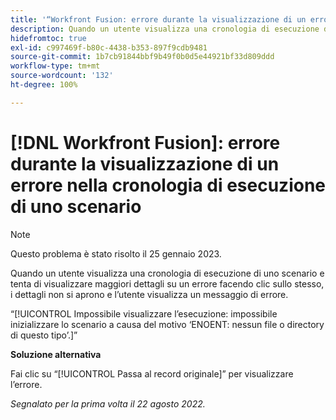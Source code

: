 ```yaml
---
title: '“Workfront Fusion: errore durante la visualizzazione di un errore nella cronologia di esecuzione di uno scenario”'
description: Quando un utente visualizza una cronologia di esecuzione di uno scenario e tenta di visualizzare maggiori dettagli su un errore facendo clic sullo stesso, i dettagli non si aprono e viene visualizzato un messaggio di errore.
hidefromtoc: true
exl-id: c997469f-b80c-4438-b353-897f9cdb9481
source-git-commit: 1b7cb91844bbf9b49f0b0d5e44921bf33d809ddd
workflow-type: tm+mt
source-wordcount: '132'
ht-degree: 100%

---
```


# [!DNL Workfront Fusion]: errore durante la visualizzazione di un errore nella cronologia di esecuzione di uno scenario

>[!NOTE]
>
>Questo problema è stato risolto il 25 gennaio 2023.

Quando un utente visualizza una cronologia di esecuzione di uno scenario e tenta di visualizzare maggiori dettagli su un errore facendo clic sullo stesso, i dettagli non si aprono e l’utente visualizza un messaggio di errore.

“[!UICONTROL Impossibile visualizzare l’esecuzione: impossibile inizializzare lo scenario a causa del motivo ‘ENOENT: nessun file o directory di questo tipo’.]”

**Soluzione alternativa**

Fai clic su “[!UICONTROL Passa al record originale]” per visualizzare l’errore.

_Segnalato per la prima volta il 22 agosto 2022._
